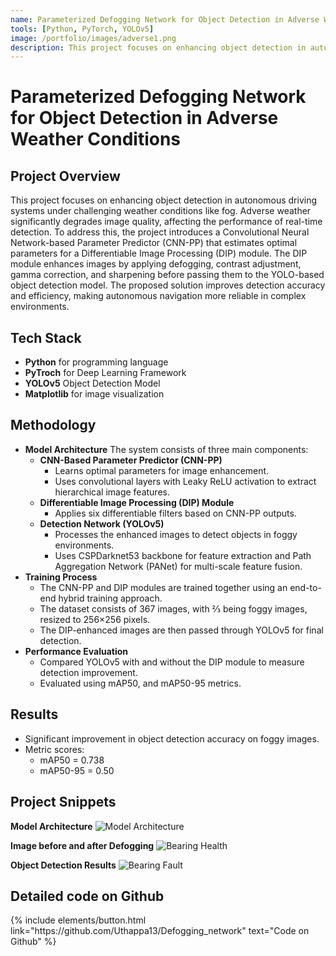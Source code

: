 ```yaml
---
name: Parameterized Defogging Network for Object Detection in Adverse Weather Conditions
tools: [Python, PyTorch, YOLOv5]
image: /portfolio/images/adverse1.png
description: This project focuses on enhancing object detection in autonomous driving systems under challenging weather conditions like fog.
---
```


# Parameterized Defogging Network for Object Detection in Adverse Weather Conditions

## Project Overview
This project focuses on enhancing object detection in autonomous driving systems under challenging weather conditions like fog. Adverse weather significantly degrades image quality, affecting the performance of real-time detection.
To address this, the project introduces a Convolutional Neural Network-based Parameter Predictor (CNN-PP) that estimates optimal parameters for a Differentiable Image Processing (DIP) module. The DIP module enhances images by applying defogging, contrast adjustment, gamma correction, and sharpening before passing them to the YOLO-based object detection model. The proposed solution improves detection accuracy and efficiency, making autonomous navigation more reliable in complex environments.

## Tech Stack
- **Python** for programming language
- **PyTroch** for Deep Learning Framework
- **YOLOv5** Object Detection Model
- **Matplotlib** for image visualization


## Methodology
- **Model Architecture**
    The system consists of three main components:
    - **CNN-Based Parameter Predictor (CNN-PP)**
        - Learns optimal parameters for image enhancement.
        - Uses convolutional layers with Leaky ReLU activation to extract hierarchical image features.
    - **Differentiable Image Processing (DIP) Module**
        - Applies six differentiable filters based on CNN-PP outputs.
    - **Detection Network (YOLOv5)**
        - Processes the enhanced images to detect objects in foggy environments.
        - Uses CSPDarknet53 backbone for feature extraction and Path Aggregation Network (PANet) for multi-scale feature fusion.
- **Training Process**
    - The CNN-PP and DIP modules are trained together using an end-to-end hybrid training approach.
    - The dataset consists of 367 images, with ⅔ being foggy images, resized to 256×256 pixels.
    - The DIP-enhanced images are then passed through YOLOv5 for final detection.
- **Performance Evaluation**
    - Compared YOLOv5 with and without the DIP module to measure detection improvement.
    - Evaluated using mAP50, and mAP50-95 metrics.


## Results
- Significant improvement in object detection accuracy on foggy images.
- Metric scores:
    - mAP50 = 0.738
    - mAP50-95 = 0.50

## Project Snippets

 **Model Architecture**
![Model Architecture](/portfolio/images/adverse1.png)<br>

 **Image before and after Defogging**
![Bearing Health](/portfolio/images/adverse2.png)<br>

 **Object Detection Results**
![Bearing Fault](/portfolio/images/adverse3.png)<br>


## Detailed code on Github

<div class="left">
{% include elements/button.html link="https://github.com/Uthappa13/Defogging_network" text="Code on Github" %}
</div>